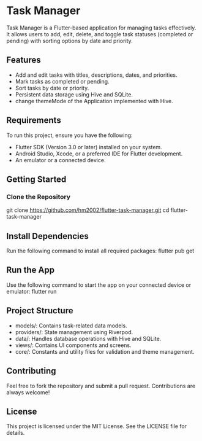 # Task Manager

Task Manager is a Flutter-based application for managing tasks effectively. It allows users to add, edit, delete, and toggle task statuses (completed or pending) with sorting options by date and priority.

## Features

- Add and edit tasks with titles, descriptions, dates, and priorities.
- Mark tasks as completed or pending.
- Sort tasks by date or priority.
- Persistent data storage using Hive and SQLite.
- change themeMode of the Application implemented with Hive.

## Requirements

To run this project, ensure you have the following:

- Flutter SDK (Version 3.0 or later) installed on your system.
- Android Studio, Xcode, or a preferred IDE for Flutter development.
- An emulator or a connected device.

## Getting Started
### Clone the Repository

git clone https://github.com/hm2002/flutter-task-manager.git
cd flutter-task-manager

## Install Dependencies

Run the following command to install all required packages:
flutter pub get

## Run the App

Use the following command to start the app on your connected device or emulator:
flutter run

## Project Structure

- models/: Contains task-related data models.
- providers/: State management using Riverpod.
- data/: Handles database operations with Hive and SQLite.
- views/: Contains UI components and screens.
- core/: Constants and utility files for validation and theme management.

## Contributing

Feel free to fork the repository and submit a pull request. Contributions are always welcome!

## License

This project is licensed under the MIT License. See the LICENSE file for details.